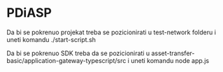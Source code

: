 # PDiASP

<p> Da bi se pokrenuo projekat treba se pozicionirati u test-network folderu i uneti komandu ./start-script.sh </p>
<p> Da bi se pokrenuo SDK treba da se pozicionirati u asset-transfer-basic/application-gateway-typescript/src i uneti komandu node app.js </p>
